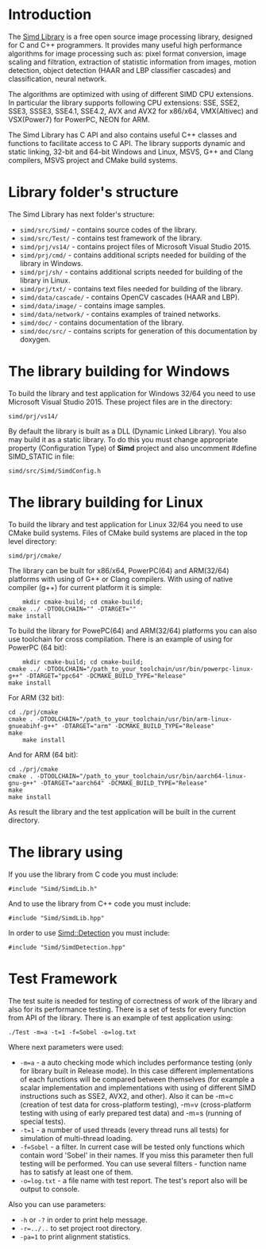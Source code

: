 # Introduction

The [Simd Library](http://simd.sourceforge.net) is a free open source image processing library, designed for C and C++ programmers.
It provides many useful high performance algorithms for image processing such as:
pixel format conversion, image scaling and filtration, extraction of statistic information from images, motion detection,
object detection (HAAR and LBP classifier cascades) and classification, neural network.

The algorithms are optimized with using of different SIMD CPU extensions.
In particular the library supports following CPU extensions:
SSE, SSE2, SSE3, SSSE3, SSE4.1, SSE4.2, AVX and AVX2 for x86/x64, VMX(Altivec) and VSX(Power7) for PowerPC, NEON for ARM.

The Simd Library has C API and also contains useful C++ classes and functions to facilitate access to C API.
The library supports dynamic and static linking, 32-bit and 64-bit Windows and Linux,
MSVS, G++ and Clang compilers, MSVS project and CMake build systems.

# Library folder's structure

The Simd Library has next folder's structure:

* `simd/src/Simd/` - contains source codes of the library.
* `simd/src/Test/` - contains test framework of the library.
* `simd/prj/vs14/` - contains project files of Microsoft Visual Studio 2015.
* `simd/prj/cmd/` - contains additional scripts needed for building of the library in Windows.
* `simd/prj/sh/` - contains additional scripts needed for building of the library in Linux.
* `simd/prj/txt/` - contains text files needed for building of the library.
* `simd/data/cascade/` - contains OpenCV cascades (HAAR and LBP).
* `simd/data/image/` - contains image samples.
* `simd/data/network/` - contains examples of trained networks.
* `simd/doc/` - contains documentation of the library.
* `simd/doc/src/` - contains scripts for generation of this documentation by doxygen.

# The library building for Windows

To build the library and test application for Windows 32/64 you need to use Microsoft Visual Studio 2015.
These project files are in the directory:

`simd/prj/vs14/`

By default the library is built as a DLL (Dynamic Linked Library).
You also may build it as a static library.
To do this you must change appropriate property (Configuration Type) of **Simd** project and also uncomment \#define SIMD_STATIC in file:

`simd/src/Simd/SimdConfig.h`

# The library building for Linux

To build the library and test application for Linux 32/64 you need to use CMake build systems.
Files of CMake build systems are placed in the top level directory:

`simd/prj/cmake/`
	
The library can be built for x86/x64, PowerPC(64) and ARM(32/64) platforms with using of G++ or Clang compilers.
With using of native compiler (g++) for current platform it is simple:

        mkdir cmake-build; cd cmake-build;
	cmake ../ -DTOOLCHAIN="" -DTARGET=""
	make install
	
To build the library for PowePC(64) and ARM(32/64) platforms you can also use toolchain for cross compilation.
There is an example of using for PowerPC (64 bit):

        mkdir cmake-build; cd cmake-build;
	cmake ../ -DTOOLCHAIN="/path_to_your_toolchain/usr/bin/powerpc-linux-g++" -DTARGET="ppc64" -DCMAKE_BUILD_TYPE="Release"
	make install
	
For ARM (32 bit):

	cd ./prj/cmake
	cmake . -DTOOLCHAIN="/path_to_your_toolchain/usr/bin/arm-linux-gnueabihf-g++" -DTARGET="arm" -DCMAKE_BUILD_TYPE="Release"
	make
        make install
	
And for ARM (64 bit):

    cd ./prj/cmake
    cmake . -DTOOLCHAIN="/path_to_your_toolchain/usr/bin/aarch64-linux-gnu-g++" -DTARGET="aarch64" -DCMAKE_BUILD_TYPE="Release"
    make
	make install

As result the library and the test application will be built in the current directory.

# The library using

If you use the library from C code you must include:

    #include "Simd/SimdLib.h"

And to use the library from C++ code you must include:

    #include "Simd/SimdLib.hpp"

In order to use [Simd::Detection](http://simd.sourceforge.net/help/struct_simd_1_1_detection.html) you must include:

    #include "Simd/SimdDetection.hpp"

# Test Framework

The test suite is needed for testing of correctness of work of the library and also for its performance testing.
There is a set of tests for every function from API of the library.
There is an example of test application using:

	./Test -m=a -t=1 -f=Sobel -o=log.txt

Where next parameters were used:

* `-m=a` - a auto checking mode which includes performance testing (only for library built in Release mode).
In this case different implementations of each functions will be compared between themselves
(for example a scalar implementation and implementations with using of different SIMD instructions such as SSE2, AVX2, and other).
Also it can be -m=c (creation of test data for cross-platform testing), -m=v (cross-platform testing with using of early prepared test data)
and -m=s (running of special tests).
* `-t=1` - a number of used threads (every thread runs all tests) for simulation of multi-thread loading.
* `-f=Sobel` - a filter. In current case will be tested only functions which contain word 'Sobel' in their names.
If you miss this parameter then full testing will be performed.
You can use several filters - function name has to satisfy at least one of them.
* `-o=log.txt` - a file name with test report. The test's report also will be output to console.

Also you can use parameters:

* `-h` or `-?` in order to print help message.
* `-r=../..` to set project root directory.
* `-pa=1` to print alignment statistics.

